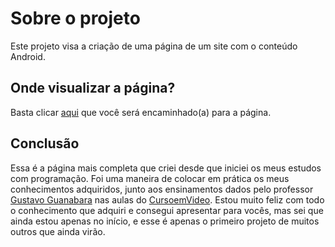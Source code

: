 <h1>Sobre o projeto</h1>
Este projeto visa a criação de uma página de um site com o conteúdo Android.

<h2>Onde visualizar a página?</h2>
Basta clicar <a href="#" target="_blank">aqui</a> que você será encaminhado(a) para a página.

<h2>Conclusão</h2>
Essa é a página mais completa que criei desde que iniciei os meus estudos com programação. Foi uma maneira de colocar em prática os meus conhecimentos adquiridos, junto aos ensinamentos dados pelo professor <a href="https://github.com/gustavoguanabara" target="_blank">Gustavo Guanabara</a> nas aulas do <a href="https://www.cursoemvideo.com/" target="_blank">CursoemVideo</a>. Estou muito feliz com todo o conhecimento que adquiri e consegui apresentar para vocês, mas sei que ainda estou apenas no início, e esse é apenas o primeiro projeto de muitos outros que ainda virão.
